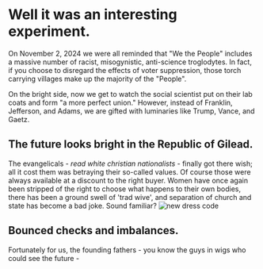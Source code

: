 # Well it was an interesting experiment.

On November 2, 2024 we were all reminded that "We the People" includes a massive number of racist, misogynistic, anti-science troglodytes. In fact, if you choose to disregard the effects of voter suppression, those torch carrying villages make up the majority of the "People". 

On the bright side, now we get to watch the social scientist put on their lab coats and form "a more perfect union." However, instead of Franklin, Jefferson, and Adams, we are gifted with luminaries like Trump, Vance, and Gaetz.
## The future looks bright in the Republic of Gilead.
The evangelicals - _read white christian nationalists_ - finally got there wish; all it cost them was betraying their so-called values. Of course those were always available at a discount to the right buyer.
Women have once again been stripped of the right to choose what happens to their own bodies, there has been a ground swell of 'trad wive', and separation of church and state has become a bad joke. Sound familiar? ![new dress code](https://cdn.mobilesyrup.com/wp-content/uploads/2017/06/the-handmaids-tale.jpg)
##  Bounced checks and imbalances.
Fortunately for us, the founding fathers - you know the guys in wigs who could see the future - 

